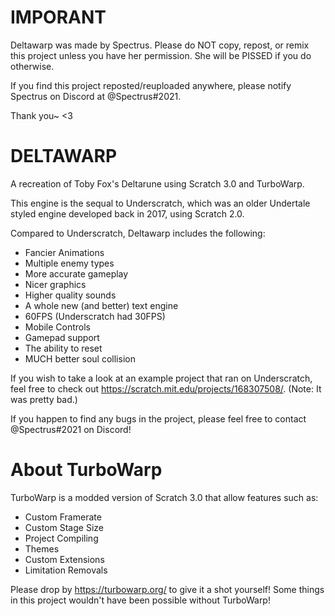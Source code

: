 # IMPORANT
Deltawarp was made by Spectrus. Please do NOT copy, repost, or remix this project unless you have her permission.
She will be PISSED if you do otherwise.

If you find this project reposted/reuploaded anywhere, please notify Spectrus on Discord at @Spectrus#2021.

Thank you~ <3


# DELTAWARP
A recreation of Toby Fox's Deltarune using Scratch 3.0 and TurboWarp.

This engine is the sequal to Underscratch, which was an older Undertale styled engine developed back in 2017, using Scratch 2.0.

Compared to Underscratch, Deltawarp includes the following:
- Fancier Animations
- Multiple enemy types
- More accurate gameplay
- Nicer graphics
- Higher quality sounds
- A whole new (and better) text engine
- 60FPS (Underscratch had 30FPS)
- Mobile Controls
- Gamepad support
- The ability to reset
- MUCH better soul collision

If you wish to take a look at an example project that ran on Underscratch, feel free to check out https://scratch.mit.edu/projects/168307508/. (Note: It was pretty bad.)

If you happen to find any bugs in the project, please feel free to contact @Spectrus#2021 on Discord!

# About TurboWarp
TurboWarp is a modded version of Scratch 3.0 that allow features such as:
- Custom Framerate
- Custom Stage Size
- Project Compiling
- Themes
- Custom Extensions
- Limitation Removals

Please drop by https://turbowarp.org/ to give it a shot yourself! Some things in this project wouldn't have been possible without TurboWarp! 
